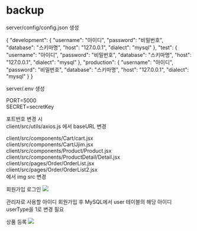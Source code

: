 # backup

server/config/config.json 생성

{
    "development": {
      "username": "아이디",
      "password": "비밀번호",
      "database": "스키마명",
      "host": "127.0.0.1",
      "dialect": "mysql"
    },
    "test": {
      "username": "아이디",
      "password": "비밀번호",
      "database": "스키마명",
      "host": "127.0.0.1",
      "dialect": "mysql"
    },
    "production": {
      "username": "아이디",
      "password": "비밀번호",
      "database": "스키마명",
      "host": "127.0.0.1",
      "dialect": "mysql"
    }
}
  

server/.env 생성

PORT=5000 <br>
SECRET=secretKey

포트번호 변경 시 <br>
client/src/utils/axios.js 에서 baseURL 변경 <br>


client/src/components/Cart/cart.jsx <br>
client/src/components/Cart/Jjim.jsx <br>
client/src/components/Product/Product.jsx <br>
client/src/components/ProductDetail/Detail.jsx <br>
client/src/pages/Order/OrderList.jsx <br>
client/src/pages/Order/OrderList2.jsx <br>
에서 img src 변경


회원가입 로그인
<img src="https://github.com/hyun45/backup/assets/159392652/66520c10-1f65-466f-b370-3b9ef68d4637" />


관리자로 사용할 아이디 회원가입 후 MySQL에서 user 테이블의 해당 아이디 userType을 1로 변경 필요

상품 등록
<img src="https://github.com/hyun45/backup/assets/159392652/1000f860-1e1f-46ad-8a2e-97ab7c96cb89" />




